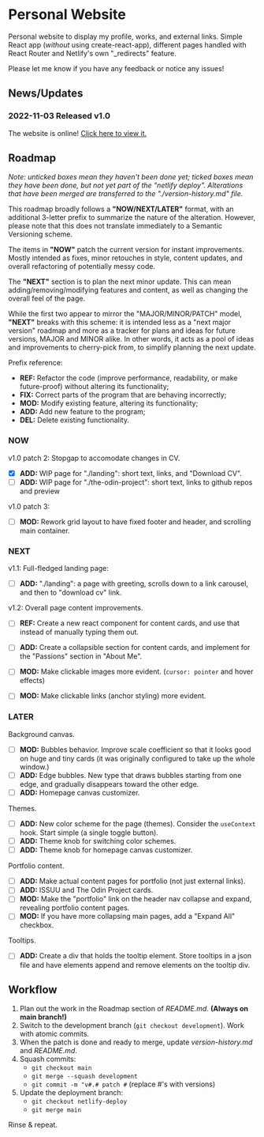 # Personal Website

Personal website to display my profile, works, and external links. Simple React app (_without_ using create-react-app), different pages handled with React Router and Netlify's own "_redirects" feature.

Please let me know if you have any feedback or notice any issues!

## News/Updates

### 2022-11-03 Released v1.0

The website is online! [Click here to view it.](https://erengazioglu.com)

## Roadmap

_Note: unticked boxes mean they haven't been done yet; ticked boxes mean they have been done, but not yet part of the "netlify deploy". Alterations that have been merged are transferred to the "./version-history.md" file._

This roadmap broadly follows a **"NOW/NEXT/LATER"** format, with an additional 3-letter prefix to summarize the nature of the alteration. However, please note that this does not translate immediately to a Semantic Versioning scheme.

The items in **"NOW"** patch the current version for instant improvements. Mostly intended as fixes, minor retouches in style, content updates, and overall refactoring of potentially messy code.

The **"NEXT"** section is to plan the next minor update. This can mean adding/removing/modifying features and content, as well as changing the overall feel of the page.

While the first two appear to mirror the "MAJOR/MINOR/PATCH" model, **"NEXT"** breaks with this scheme: it is intended less as a "next major version" roadmap and more as a tracker for plans and ideas for future versions, MAJOR and MINOR alike. In other words, it acts as a pool of ideas and improvements to cherry-pick from, to simplify planning the next update.

Prefix reference:

- **REF:** Refactor the code (improve performance, readability, or make future-proof) without altering its functionality;
- **FIX:** Correct parts of the program that are behaving incorrectly;
- **MOD:** Modify existing feature, altering its functionality;
- **ADD:** Add new feature to the program;
- **DEL:** Delete existing functionality.


### NOW

v1.0 patch 2: Stopgap to accomodate changes in CV.

- [X] **ADD:** WIP page for "./landing": short text, links, and "Download CV".
- [ ] **ADD:** WIP page for "./the-odin-project": short text, links to github repos and preview

v1.0 patch 3: 

- [ ] **MOD:** Rework grid layout to have fixed footer and header, and scrolling main container.


### NEXT

v1.1: Full-fledged landing page:

- [ ] **ADD:** "./landing": a page with greeting, scrolls down to a link carousel, and then to "download cv" link.

v1.2: Overall page content improvements.

- [ ] **REF:** Create a new react component for content cards, and use that instead of manually typing them out.
- [ ] **ADD:** Create a collapsible section for content cards, and implement for the "Passions" section in "About Me".
- [ ] **MOD:** Make clickable images more evident. (`cursor: pointer` and hover effects)
- [ ] **MOD:** Make clickable links (anchor styling) more evident.


### LATER

Background canvas.

- [ ] **MOD:** Bubbles behavior. Improve scale coefficient so that it looks good on huge and tiny cards (it was originally configured to take up the whole window.)
- [ ] **ADD:** Edge bubbles. New type that draws bubbles starting from one edge, and gradually disappears toward the other edge.
- [ ] **ADD:** Homepage canvas customizer.

Themes.

- [ ] **ADD:** New color scheme for the page (themes). Consider the `useContext` hook. Start simple (a single toggle button).
- [ ] **ADD:** Theme knob for switching color schemes.
- [ ] **ADD:** Theme knob for homepage canvas customizer.

Portfolio content.

- [ ] **ADD:** Make actual content pages for portfolio (not just external links).
- [ ] **ADD:** ISSUU and The Odin Project cards.
- [ ] **MOD:** Make the "portfolio" link on the header nav collapse and expand, revealing portfolio content pages.
- [ ] **MOD:** If you have more collapsing main pages, add a "Expand All" checkbox.

Tooltips.

- [ ] **ADD:** Create a div that holds the tooltip element. Store tooltips in a json file and have elements append and remove elements on the tooltip div.


## Workflow

1. Plan out the work in the Roadmap section of _README.md_. **(Always on main branch!)**
2. Switch to the development branch (`git checkout development`). Work with atomic commits.
3. When the patch is done and ready to merge, update _version-history.md_ and _README.md_.
4. Squash commits:
   - `git checkout main`
   - `git merge --squash development`
   - `git commit -m "v#.# patch #` (replace #'s with versions)
5. Update the deployment branch:
   - `git checkout netlify-deploy`
   - `git merge main`

Rinse & repeat.
